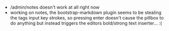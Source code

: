 - /admin/notes doesn't work at all right now
- working on notes, the bootstrap-markdown plugin seems to be stealing the tags
  input key strokes, so pressing enter doesn't cause the pillbox to do anything
  but instead triggers the editors bold/strong text inserter... :(
